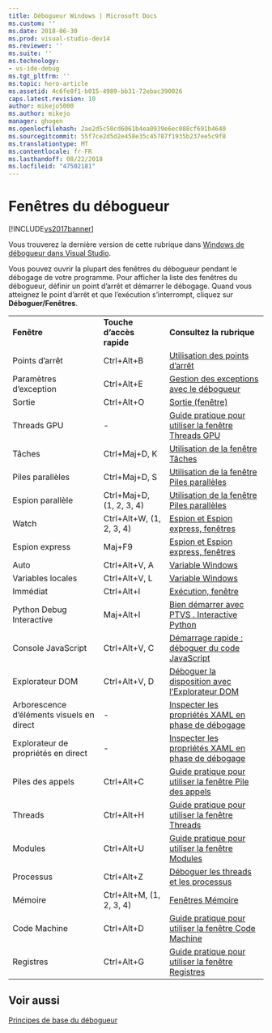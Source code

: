 ```yaml
---
title: Débogueur Windows | Microsoft Docs
ms.custom: ''
ms.date: 2018-06-30
ms.prod: visual-studio-dev14
ms.reviewer: ''
ms.suite: ''
ms.technology:
- vs-ide-debug
ms.tgt_pltfrm: ''
ms.topic: hero-article
ms.assetid: 4c6fe8f1-b015-4989-bb31-72ebac390026
caps.latest.revision: 10
author: mikejo5000
ms.author: mikejo
manager: ghogen
ms.openlocfilehash: 2ae2d5c50cd6061b4ea0939e6ec088cf691b4640
ms.sourcegitcommit: 55f7ce2d5d2e458e35c45787f1935b237ee5c9f8
ms.translationtype: MT
ms.contentlocale: fr-FR
ms.lasthandoff: 08/22/2018
ms.locfileid: "47502181"
---
```

# <a name="debugger-windows"></a>Fenêtres du débogueur
[!INCLUDE[vs2017banner](../includes/vs2017banner.md)]

Vous trouverez la dernière version de cette rubrique dans [Windows de débogueur dans Visual Studio](https://docs.microsoft.com/visualstudio/debugger/debugger-windows).  
  
Vous pouvez ouvrir la plupart des fenêtres du débogueur pendant le débogage de votre programme. Pour afficher la liste des fenêtres du débogueur, définir un point d’arrêt et démarrer le débogage. Quand vous atteignez le point d’arrêt et que l’exécution s’interrompt, cliquez sur **Déboguer/Fenêtres**.  
  
||||  
|-|-|-|  
|**Fenêtre**|**Touche d’accès rapide**|**Consultez la rubrique**|  
|Points d’arrêt|Ctrl+Alt+B|[Utilisation des points d’arrêt](../debugger/using-breakpoints.md)|  
|Paramètres d’exception|Ctrl+Alt+E|[Gestion des exceptions avec le débogueur](../debugger/managing-exceptions-with-the-debugger.md)|  
|Sortie|Ctrl+Alt+O|[Sortie (fenêtre)](../ide/reference/output-window.md)|  
|Threads GPU|-|[Guide pratique pour utiliser la fenêtre Threads GPU](../debugger/how-to-use-the-gpu-threads-window.md)|  
|Tâches|Ctrl+Maj+D, K|[Utilisation de la fenêtre Tâches](../debugger/using-the-tasks-window.md)|  
|Piles parallèles|Ctrl+Maj+D, S|[Utilisation de la fenêtre Piles parallèles](../debugger/using-the-parallel-stacks-window.md)|  
|Espion parallèle|Ctrl+Maj+D, (1, 2, 3, 4)|[Utilisation de la fenêtre Piles parallèles](../debugger/using-the-parallel-stacks-window.md)|  
|Watch|Ctrl+Alt+W, (1, 2, 3, 4)|[Espion et Espion express, fenêtres](../debugger/watch-and-quickwatch-windows.md)|  
|Espion express|Maj+F9|[Espion et Espion express, fenêtres](../debugger/watch-and-quickwatch-windows.md)|  
|Auto|Ctrl+Alt+V, A|[Variable Windows](http://msdn.microsoft.com/library/ce0a67f6-2502-4b7a-ba45-cc32f8aeba3e)|  
|Variables locales|Ctrl+Alt+V, L|[Variable Windows](http://msdn.microsoft.com/library/ce0a67f6-2502-4b7a-ba45-cc32f8aeba3e)|  
|Immédiat|Ctrl+Alt+I|[Exécution, fenêtre](../ide/reference/immediate-window.md)|  
|Python Debug Interactive|Maj+Alt+I|[Bien démarrer avec PTVS . Interactive Python](../python/getting-started-with-ptvs-interactive-python.md)|  
|Console JavaScript|Ctrl+Alt+V, C|[Démarrage rapide : déboguer du code JavaScript](../debugger/quickstart-debug-javascript-using-the-console.md)|  
|Explorateur DOM|Ctrl+Alt+V, D|[Déboguer la disposition avec l’Explorateur DOM](../debugger/debug-layout-using-dom-explorer.md)|  
|Arborescence d’éléments visuels en direct|-|[Inspecter les propriétés XAML en phase de débogage](../debugger/inspect-xaml-properties-while-debugging.md)|  
|Explorateur de propriétés en direct|-|[Inspecter les propriétés XAML en phase de débogage](../debugger/inspect-xaml-properties-while-debugging.md)|  
|Piles des appels|Ctrl+Alt+C|[Guide pratique pour utiliser la fenêtre Pile des appels](../debugger/how-to-use-the-call-stack-window.md)|  
|Threads|Ctrl+Alt+H|[Guide pratique pour utiliser la fenêtre Threads](../debugger/how-to-use-the-threads-window.md)|  
|Modules|Ctrl+Alt+U|[Guide pratique pour utiliser la fenêtre Modules](../debugger/how-to-use-the-modules-window.md)|  
|Processus|Ctrl+Alt+Z|[Déboguer les threads et les processus](../debugger/debug-threads-and-processes.md)|  
|Mémoire|Ctrl+Alt+M, (1, 2, 3, 4)|[Fenêtres Mémoire](../debugger/memory-windows.md)|  
|Code Machine|Ctrl+Alt+D|[Guide pratique pour utiliser la fenêtre Code Machine](../debugger/how-to-use-the-disassembly-window.md)|  
|Registres|Ctrl+Alt+G|[Guide pratique pour utiliser la fenêtre Registres](../debugger/how-to-use-the-registers-window.md)|  
  
## <a name="see-also"></a>Voir aussi  
 [Principes de base du débogueur](../debugger/debugger-basics.md)





